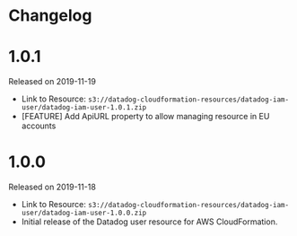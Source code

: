 # Changelog

# 1.0.1

Released on 2019-11-19

* Link to Resource: `s3://datadog-cloudformation-resources/datadog-iam-user/datadog-iam-user-1.0.1.zip`
* [FEATURE] Add ApiURL property to allow managing resource in EU accounts

# 1.0.0

Released on 2019-11-18

* Link to Resource: `s3://datadog-cloudformation-resources/datadog-iam-user/datadog-iam-user-1.0.0.zip`
* Initial release of the Datadog user resource for AWS CloudFormation.
